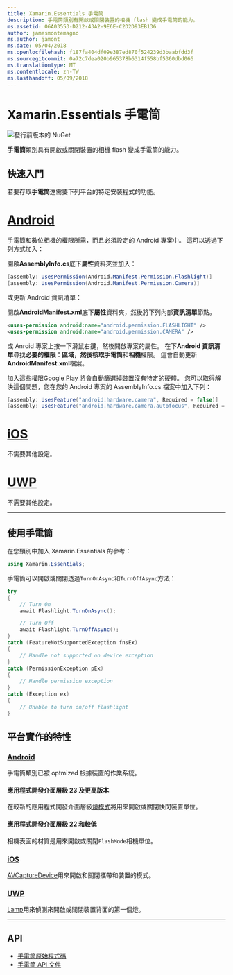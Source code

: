 ```yaml
---
title: Xamarin.Essentials 手電筒
description: 手電筒類別有開啟或關閉裝置的相機 flash 變成手電筒的能力。
ms.assetid: 06A03553-D212-43A2-9E6E-C2D2D93EB136
author: jamesmontemagno
ms.author: jamont
ms.date: 05/04/2018
ms.openlocfilehash: f187fa404df09e387ed870f524239d3baabfdd3f
ms.sourcegitcommit: 0a72c7dea020b965378b6314f558bf5360dbd066
ms.translationtype: MT
ms.contentlocale: zh-TW
ms.lasthandoff: 05/09/2018
---
```

# <a name="xamarinessentials-flashlight"></a>Xamarin.Essentials 手電筒

![發行前版本的 NuGet](~/media/shared/pre-release.png)

**手電筒**類別具有開啟或關閉裝置的相機 flash 變成手電筒的能力。

## <a name="getting-started"></a>快速入門

若要存取**手電筒**還需要下列平台的特定安裝程式的功能。

# <a name="androidtabandroid"></a>[Android](#tab/android)

手電筒和數位相機的權限所需，而且必須設定的 Android 專案中。 這可以透過下列方式加入：

開啟**AssemblyInfo.cs**底下**屬性**資料夾並加入：

```csharp
[assembly: UsesPermission(Android.Manifest.Permission.Flashlight)]
[assembly: UsesPermission(Android.Manifest.Permission.Camera)]
```

或更新 Android 資訊清單：

開啟**AndroidManifest.xml**底下**屬性**資料夾，然後將下列內部**資訊清單**節點。

```xml
<uses-permission android:name="android.permission.FLASHLIGHT" />
<uses-permission android:name="android.permission.CAMERA" />
```

或 Anroid 專案上按一下滑鼠右鍵，然後開啟專案的屬性。 在下**Android 資訊清單**尋找**必要的權限：**區域，然後核取**手電筒**和**相機**權限。 這會自動更新**AndroidManifest.xml**檔案。

加入這些權限[Google Play 將會自動篩選掉裝置](http://developer.android.com/guide/topics/manifest/uses-feature-element.html#permissions-features)沒有特定的硬體。 您可以取得解決這個問題，您在您的 Android 專案的 AssemblyInfo.cs 檔案中加入下列：

```csharp
[assembly: UsesFeature("android.hardware.camera", Required = false)]
[assembly: UsesFeature("android.hardware.camera.autofocus", Required = false)]
```

# <a name="iostabios"></a>[iOS](#tab/ios)

不需要其他設定。

# <a name="uwptabuwp"></a>[UWP](#tab/uwp)

不需要其他設定。

-----

## <a name="using-flashlight"></a>使用手電筒

在您類別中加入 Xamarin.Essentials 的參考：

```csharp
using Xamarin.Essentials;
```

手電筒可以開啟或關閉透過`TurnOnAsync`和`TurnOffAsync`方法：

```csharp
try
{
    // Turn On
    await Flashlight.TurnOnAsync();

    // Turn Off
    await Flashlight.TurnOffAsync();
}
catch (FeatureNotSupportedException fnsEx)
{
    // Handle not supported on device exception
}
catch (PermissionException pEx)
{
    // Handle permission exception
}
catch (Exception ex)
{
    // Unable to turn on/off flashlight
}
```

## <a name="platform-implementation-specifics"></a>平台實作的特性

### <a name="androidtabandroid-specifics"></a>[Android](#tab/android-specifics)

手電筒類別已被 optmized 根據裝置的作業系統。

#### <a name="api-level-23-and-higher"></a>應用程式開發介面層級 23 及更高版本

在較新的應用程式開發介面層級[燒模式](https://developer.android.com/reference/android/hardware/camera2/CameraManager.html#setTorchMode)將用來開啟或關閉快閃裝置單位。

#### <a name="api-level-22-and-lower"></a>應用程式開發介面層級 22 和較低

相機表面的材質是用來開啟或關閉`FlashMode`相機單位。 

### <a name="iostabios-specifics"></a>[iOS](#tab/ios-specifics)

[AVCaptureDevice](https://developer.xamarin.com/api/type/AVFoundation.AVCaptureDevice/)用來開啟和關閉攜帶和裝置的模式。

### <a name="uwptabuwp-specifics"></a>[UWP](#tab/uwp-specifics)

[Lamp](https://docs.microsoft.com/en-us/uwp/api/windows.devices.lights.lamp)用來偵測來開啟或關閉裝置背面的第一個燈。

-----

## <a name="api"></a>API

- [手電筒原始程式碼](https://github.com/xamarin/Essentials/tree/master/Essentials/Flashlight)
- [手電筒 API 文件](xref:Xamarin.Essentials.Flashlight)
